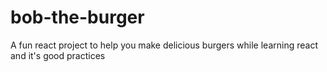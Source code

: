 # bob-the-burger
A fun react project to help you make delicious burgers while learning react and it's good practices 
